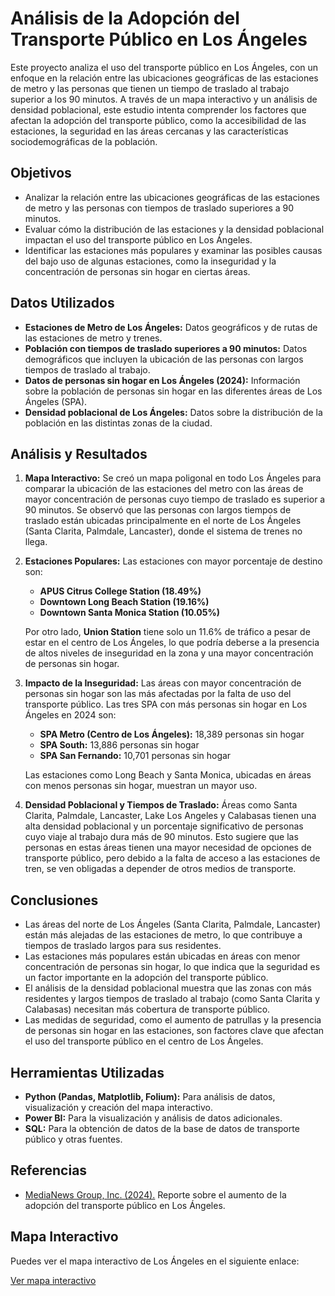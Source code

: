 # Análisis de la Adopción del Transporte Público en Los Ángeles

Este proyecto analiza el uso del transporte público en Los Ángeles, con un enfoque en la relación entre las ubicaciones geográficas de las estaciones de metro y las personas que tienen un tiempo de traslado al trabajo superior a los 90 minutos. A través de un mapa interactivo y un análisis de densidad poblacional, este estudio intenta comprender los factores que afectan la adopción del transporte público, como la accesibilidad de las estaciones, la seguridad en las áreas cercanas y las características sociodemográficas de la población.

## Objetivos

- Analizar la relación entre las ubicaciones geográficas de las estaciones de metro y las personas con tiempos de traslado superiores a 90 minutos.
- Evaluar cómo la distribución de las estaciones y la densidad poblacional impactan el uso del transporte público en Los Ángeles.
- Identificar las estaciones más populares y examinar las posibles causas del bajo uso de algunas estaciones, como la inseguridad y la concentración de personas sin hogar en ciertas áreas.

## Datos Utilizados

- **Estaciones de Metro de Los Ángeles:** Datos geográficos y de rutas de las estaciones de metro y trenes.
- **Población con tiempos de traslado superiores a 90 minutos:** Datos demográficos que incluyen la ubicación de las personas con largos tiempos de traslado al trabajo.
- **Datos de personas sin hogar en Los Ángeles (2024):** Información sobre la población de personas sin hogar en las diferentes áreas de Los Ángeles (SPA).
- **Densidad poblacional de Los Ángeles:** Datos sobre la distribución de la población en las distintas zonas de la ciudad.

## Análisis y Resultados

1. **Mapa Interactivo:** Se creó un mapa poligonal en todo Los Ángeles para comparar la ubicación de las estaciones del metro con las áreas de mayor concentración de personas cuyo tiempo de traslado es superior a 90 minutos. Se observó que las personas con largos tiempos de traslado están ubicadas principalmente en el norte de Los Ángeles (Santa Clarita, Palmdale, Lancaster), donde el sistema de trenes no llega.

2. **Estaciones Populares:** Las estaciones con mayor porcentaje de destino son:
   - **APUS Citrus College Station (18.49%)**
   - **Downtown Long Beach Station (19.16%)**
   - **Downtown Santa Monica Station (10.05%)**
   
   Por otro lado, **Union Station** tiene solo un 11.6% de tráfico a pesar de estar en el centro de Los Ángeles, lo que podría deberse a la presencia de altos niveles de inseguridad en la zona y una mayor concentración de personas sin hogar.

3. **Impacto de la Inseguridad:** Las áreas con mayor concentración de personas sin hogar son las más afectadas por la falta de uso del transporte público. Las tres SPA con más personas sin hogar en Los Ángeles en 2024 son:
   - **SPA Metro (Centro de Los Ángeles):** 18,389 personas sin hogar
   - **SPA South:** 13,886 personas sin hogar
   - **SPA San Fernando:** 10,701 personas sin hogar
   
   Las estaciones como Long Beach y Santa Monica, ubicadas en áreas con menos personas sin hogar, muestran un mayor uso.

4. **Densidad Poblacional y Tiempos de Traslado:** Áreas como Santa Clarita, Palmdale, Lancaster, Lake Los Angeles y Calabasas tienen una alta densidad poblacional y un porcentaje significativo de personas cuyo viaje al trabajo dura más de 90 minutos. Esto sugiere que las personas en estas áreas tienen una mayor necesidad de opciones de transporte público, pero debido a la falta de acceso a las estaciones de tren, se ven obligadas a depender de otros medios de transporte.

## Conclusiones

- Las áreas del norte de Los Ángeles (Santa Clarita, Palmdale, Lancaster) están más alejadas de las estaciones de metro, lo que contribuye a tiempos de traslado largos para sus residentes.
- Las estaciones más populares están ubicadas en áreas con menor concentración de personas sin hogar, lo que indica que la seguridad es un factor importante en la adopción del transporte público.
- El análisis de la densidad poblacional muestra que las zonas con más residentes y largos tiempos de traslado al trabajo (como Santa Clarita y Calabasas) necesitan más cobertura de transporte público.
- Las medidas de seguridad, como el aumento de patrullas y la presencia de personas sin hogar en las estaciones, son factores clave que afectan el uso del transporte público en el centro de Los Ángeles.

## Herramientas Utilizadas

- **Python (Pandas, Matplotlib, Folium):** Para análisis de datos, visualización y creación del mapa interactivo.
- **Power BI:** Para la visualización y análisis de datos adicionales.
- **SQL:** Para la obtención de datos de la base de datos de transporte público y otras fuentes.

## Referencias

- [MediaNews Group, Inc. (2024).](https://dailynews.com) Reporte sobre el aumento de la adopción del transporte público en Los Ángeles.

## Mapa Interactivo

Puedes ver el mapa interactivo de Los Ángeles en el siguiente enlace:



[Ver mapa interactivo](https://xzoremx.github.io/Proyecto%201%20-%20Analisis%20de%20la%20Adopcion%20del%20Transporte%20Publico%20en%20Los%20Angeles/Data/Resultados/mapa_interactivo.html)
